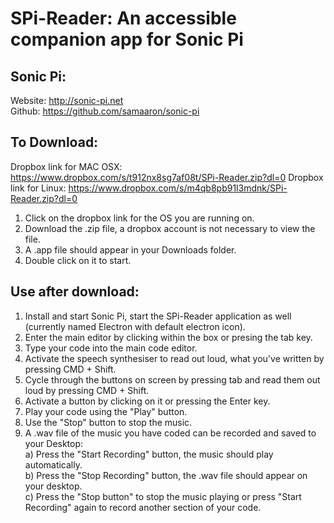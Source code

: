 # SPi-Reader: An accessible companion app for Sonic Pi

## Sonic Pi:
Website: http://sonic-pi.net <br>
Github: https://github.com/samaaron/sonic-pi <br>

## To Download:
Dropbox link for MAC OSX: https://www.dropbox.com/s/t912nx8sg7af08t/SPi-Reader.zip?dl=0
Dropbox link for Linux: https://www.dropbox.com/s/m4qb8pb91l3mdnk/SPi-Reader.zip?dl=0

1. Click on the dropbox link for the OS you are running on.
2. Download the .zip file, a dropbox account is not necessary to view the file.
3. A .app file should appear in your Downloads folder.
4. Double click on it to start.

## Use after download: <br>
1. Install and start Sonic Pi, start the SPi-Reader application as well (currently named Electron with default electron icon). <br>
2. Enter the main editor by clicking within the box or presing the tab key. <br>
3. Type your code into the main code editor. <br>
4. Activate the speech synthesiser to read out loud, what you've written by pressing CMD + Shift. <br>
5. Cycle through the buttons on screen by pressing tab and read them out loud by pressing CMD + Shift. <br>
6. Activate a button by clicking on it or pressing the Enter key. <br>
7. Play your code using the "Play" button. <br>
8. Use the "Stop" button to stop the music.<br>
9. A .wav file of the music you have coded can be recorded and saved to your Desktop: <br>
  a) Press the "Start Recording" button, the music should play automatically. <br>
  b) Press the "Stop Recording" button, the .wav file should appear on your desktop. <br>
  c) Press the "Stop button" to stop the music playing or press "Start Recording" again to record another section of your       code.
  
